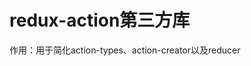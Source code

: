 # redux-action第三方库

作用：用于简化action-types、action-creator以及reducer

[官网]: https://redux-actions.js.org/

